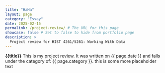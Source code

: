 ```yaml
---
title: "HaHa"
layout: page
category: "Essay"
date: 2025-02-15
permalink: /project-review/ # The URL for this page
showcase: false # Set to false to hide from portfolio page
description: >
  Project review for HIST 4261/5261: Working With Data
---
```

**{{title}}**
This is my project review. It was written on {{ page.date }} and falls under the category of: {{ page.category }}.
this is some more placeholder text
